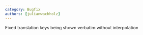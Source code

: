 ```yaml
---
category: Bugfix
authors: [julianwachholz]
---
```


Fixed translation keys being shown verbatim without interpolation
